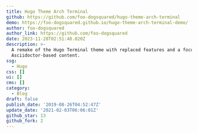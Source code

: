 ```yaml
---
title: Hugo Theme Arch Terminal
github: https://github.com/foo-dogsquared/hugo-theme-arch-terminal
demo: https://foo-dogsquared.github.io/hugo-theme-arch-terminal-demo/
author: foo-dogsquared
author_link: https://github.com/foo-dogsquared
date: 2023-11-28T02:51:48.820Z
description: >-
  A remake of the Hugo Terminal theme with replaced features and a focus for
  Asciidoctor-based content.
ssg:
  - Hugo
css: []
ui: []
cms: []
category:
  - Blog
draft: false
publish_date: '2019-08-26T04:52:47Z'
update_date: '2021-02-03T06:06:01Z'
github_star: 13
github_fork: 2
---
```

